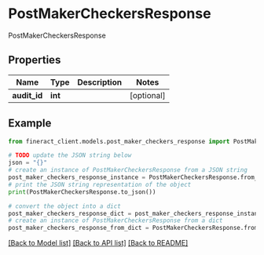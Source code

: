 # PostMakerCheckersResponse

PostMakerCheckersResponse

## Properties

Name | Type | Description | Notes
------------ | ------------- | ------------- | -------------
**audit_id** | **int** |  | [optional] 

## Example

```python
from fineract_client.models.post_maker_checkers_response import PostMakerCheckersResponse

# TODO update the JSON string below
json = "{}"
# create an instance of PostMakerCheckersResponse from a JSON string
post_maker_checkers_response_instance = PostMakerCheckersResponse.from_json(json)
# print the JSON string representation of the object
print(PostMakerCheckersResponse.to_json())

# convert the object into a dict
post_maker_checkers_response_dict = post_maker_checkers_response_instance.to_dict()
# create an instance of PostMakerCheckersResponse from a dict
post_maker_checkers_response_from_dict = PostMakerCheckersResponse.from_dict(post_maker_checkers_response_dict)
```
[[Back to Model list]](../README.md#documentation-for-models) [[Back to API list]](../README.md#documentation-for-api-endpoints) [[Back to README]](../README.md)


